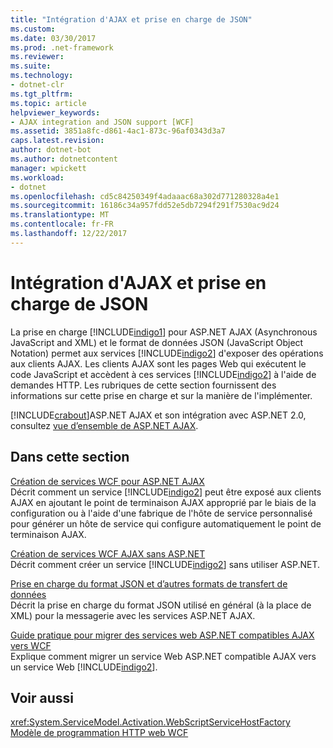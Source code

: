 ```yaml
---
title: "Intégration d'AJAX et prise en charge de JSON"
ms.custom: 
ms.date: 03/30/2017
ms.prod: .net-framework
ms.reviewer: 
ms.suite: 
ms.technology:
- dotnet-clr
ms.tgt_pltfrm: 
ms.topic: article
helpviewer_keywords:
- AJAX integration and JSON support [WCF]
ms.assetid: 3851a8fc-d861-4ac1-873c-96af0343d3a7
caps.latest.revision: 
author: dotnet-bot
ms.author: dotnetcontent
manager: wpickett
ms.workload:
- dotnet
ms.openlocfilehash: cd5c84250349f4adaaac68a302d771280328a4e1
ms.sourcegitcommit: 16186c34a957fdd52e5db7294f291f7530ac9d24
ms.translationtype: MT
ms.contentlocale: fr-FR
ms.lasthandoff: 12/22/2017
---
```

# <a name="ajax-integration-and-json-support"></a>Intégration d'AJAX et prise en charge de JSON
La prise en charge [!INCLUDE[indigo1](../../../../includes/indigo1-md.md)] pour ASP.NET AJAX (Asynchronous JavaScript and XML) et le format de données JSON (JavaScript Object Notation) permet aux services [!INCLUDE[indigo2](../../../../includes/indigo2-md.md)] d'exposer des opérations aux clients AJAX. Les clients AJAX sont les pages Web qui exécutent le code JavaScript et accèdent à ces services [!INCLUDE[indigo2](../../../../includes/indigo2-md.md)] à l'aide de demandes HTTP. Les rubriques de cette section fournissent des informations sur cette prise en charge et sur la manière de l'implémenter.  
  
 [!INCLUDE[crabout](../../../../includes/crabout-md.md)]ASP.NET AJAX et son intégration avec ASP.NET 2.0, consultez [vue d’ensemble de ASP.NET AJAX](http://go.microsoft.com/fwlink/?LinkId=96725).  
  
## <a name="in-this-section"></a>Dans cette section  
 [Création de services WCF pour ASP.NET AJAX](../../../../docs/framework/wcf/feature-details/creating-wcf-services-for-aspnet-ajax.md)  
 Décrit comment un service [!INCLUDE[indigo2](../../../../includes/indigo2-md.md)] peut être exposé aux clients AJAX en ajoutant le point de terminaison AJAX approprié par le biais de la configuration ou à l'aide d'une fabrique de l'hôte de service personnalisé pour générer un hôte de service qui configure automatiquement le point de terminaison AJAX.  
  
 [Création de services WCF AJAX sans ASP.NET](../../../../docs/framework/wcf/feature-details/creating-wcf-ajax-services-without-aspnet.md)  
 Décrit comment créer un service [!INCLUDE[indigo2](../../../../includes/indigo2-md.md)] sans utiliser ASP.NET.  
  
 [Prise en charge du format JSON et d’autres formats de transfert de données](../../../../docs/framework/wcf/feature-details/support-for-json-and-other-data-transfer-formats.md)  
 Décrit la prise en charge du format JSON utilisé en général (à la place de XML) pour la messagerie avec les services ASP.NET AJAX.  
  
 [Guide pratique pour migrer des services web ASP.NET compatibles AJAX vers WCF](../../../../docs/framework/wcf/feature-details/how-to-migrate-ajax-enabled-aspnet-web-services-to-wcf.md)  
 Explique comment migrer un service Web ASP.NET compatible AJAX vers un service Web [!INCLUDE[indigo2](../../../../includes/indigo2-md.md)].  
  
## <a name="see-also"></a>Voir aussi  
 <xref:System.ServiceModel.Activation.WebScriptServiceHostFactory>  
 [Modèle de programmation HTTP web WCF](../../../../docs/framework/wcf/feature-details/wcf-web-http-programming-model.md)
